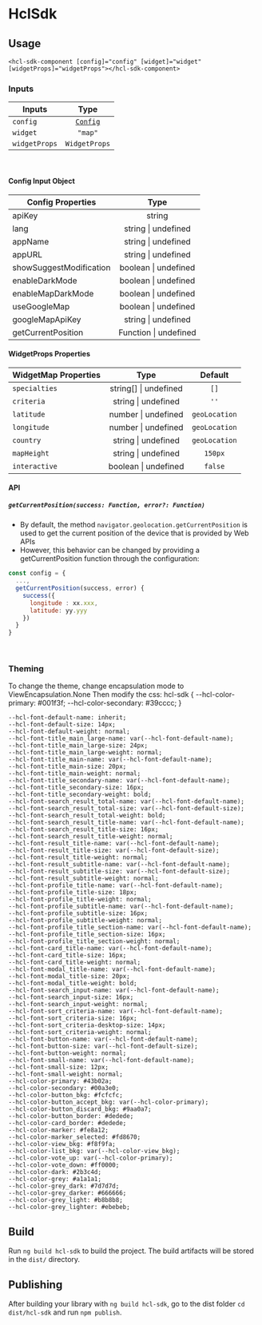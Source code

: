 # HclSdk

## Usage

```
<hcl-sdk-component [config]="config" [widget]="widget" [widgetProps]="widgetProps"></hcl-sdk-component>
```

### Inputs

| Inputs         | Type           |
| ------------- |:-------------:|
| `config`        | [`Config`](#config-input-object) |
| `widget`        | `"map"` |
| `widgetProps`   | `WidgetProps` |


<br />

#### Config Input Object

| Config Properties         | Type           |
| ------------------------- |:-------------:|
| apiKey                    | string |
| lang                      | string \| undefined |
| appName                   | string \| undefined |
| appURL                    | string \| undefined |
| showSuggestModification   | boolean \| undefined |
| enableDarkMode   | boolean \| undefined |
| enableMapDarkMode   | boolean \| undefined |
| useGoogleMap              | boolean \| undefined |
| googleMapApiKey           | string \| undefined |
| getCurrentPosition |  Function \| undefined |

#### WidgetProps Properties

| WidgetMap Properties      | Type                  | Default |
| ------------------------- |:-------------:        |:--------:|
| `specialties`             | string[]  \| undefined |  `[]`
| `criteria`                | string  \| undefined  |   `''` 
| `latitude`                | number  \| undefined  |   `geoLocation`
| `longitude`               | number  \| undefined  |   `geoLocation`
| `country`                 | string  \| undefined  |   `geoLocation`
| `mapHeight`               | string  \| undefined  |   `150px`
| `interactive`             | boolean \| undefined  |   `false`


#### API

##### `getCurrentPosition(success: Function, error?: Function)`
- By default, the method `navigator.geolocation.getCurrentPosition` is used to get the current position of the device that is provided by Web APIs
- However, this behavior can be changed by providing a getCurrentPosition function through the configuration:
```js
const config = {
  ...,
  getCurrentPosition(success, error) { 
    success({ 
      longitude : xx.xxx, 
      latitude: yy.yyy 
    })
  } 
}
```

<br />

### Theming

To change the theme, change encapsulation mode to ViewEncapsulation.None
Then modify the css:
hcl-sdk {
  --hcl-color-primary: #001f3f;
  --hcl-color-secondary: #39cccc;
}


```
--hcl-font-default-name: inherit;
--hcl-font-default-size: 14px;
--hcl-font-default-weight: normal;
--hcl-font-title_main_large-name: var(--hcl-font-default-name);
--hcl-font-title_main_large-size: 24px;
--hcl-font-title_main_large-weight: normal;
--hcl-font-title_main-name: var(--hcl-font-default-name);
--hcl-font-title_main-size: 20px;
--hcl-font-title_main-weight: normal;
--hcl-font-title_secondary-name: var(--hcl-font-default-name);
--hcl-font-title_secondary-size: 16px;
--hcl-font-title_secondary-weight: bold;
--hcl-font-search_result_total-name: var(--hcl-font-default-name);
--hcl-font-search_result_total-size: var(--hcl-font-default-size);
--hcl-font-search_result_total-weight: bold;
--hcl-font-search_result_title-name: var(--hcl-font-default-name);
--hcl-font-search_result_title-size: 16px;
--hcl-font-search_result_title-weight: normal;
--hcl-font-result_title-name: var(--hcl-font-default-name);
--hcl-font-result_title-size: var(--hcl-font-default-size);
--hcl-font-result_title-weight: normal;
--hcl-font-result_subtitle-name: var(--hcl-font-default-name);
--hcl-font-result_subtitle-size: var(--hcl-font-default-size);
--hcl-font-result_subtitle-weight: normal;
--hcl-font-profile_title-name: var(--hcl-font-default-name);
--hcl-font-profile_title-size: 18px;
--hcl-font-profile_title-weight: normal;
--hcl-font-profile_subtitle-name: var(--hcl-font-default-name);
--hcl-font-profile_subtitle-size: 16px;
--hcl-font-profile_subtitle-weight: normal;
--hcl-font-profile_title_section-name: var(--hcl-font-default-name);
--hcl-font-profile_title_section-size: 16px;
--hcl-font-profile_title_section-weight: normal;
--hcl-font-card_title-name: var(--hcl-font-default-name);
--hcl-font-card_title-size: 16px;
--hcl-font-card_title-weight: normal;
--hcl-font-modal_title-name: var(--hcl-font-default-name);
--hcl-font-modal_title-size: 20px;
--hcl-font-modal_title-weight: bold;
--hcl-font-search_input-name: var(--hcl-font-default-name);
--hcl-font-search_input-size: 16px;
--hcl-font-search_input-weight: normal;
--hcl-font-sort_criteria-name: var(--hcl-font-default-name);
--hcl-font-sort_criteria-size: 16px;
--hcl-font-sort_criteria-desktop-size: 14px;
--hcl-font-sort_criteria-weight: normal;
--hcl-font-button-name: var(--hcl-font-default-name);
--hcl-font-button-size: var(--hcl-font-default-size);
--hcl-font-button-weight: normal;
--hcl-font-small-name: var(--hcl-font-default-name);
--hcl-font-small-size: 12px;
--hcl-font-small-weight: normal;
--hcl-color-primary: #43b02a;
--hcl-color-secondary: #00a3e0;
--hcl-color-button_bkg: #fcfcfc;
--hcl-color-button_accept_bkg: var(--hcl-color-primary);
--hcl-color-button_discard_bkg: #9aa0a7;
--hcl-color-button_border: #dedede;
--hcl-color-card_border: #dedede;
--hcl-color-marker: #fe8a12;
--hcl-color-marker_selected: #fd8670;
--hcl-color-view_bkg: #f8f9fa;
--hcl-color-list_bkg: var(--hcl-color-view_bkg);
--hcl-color-vote_up: var(--hcl-color-primary);
--hcl-color-vote_down: #ff0000;
--hcl-color-dark: #2b3c4d;
--hcl-color-grey: #a1a1a1;
--hcl-color-grey_dark: #7d7d7d;
--hcl-color-grey_darker: #666666;
--hcl-color-grey_light: #b8b8b8;
--hcl-color-grey_lighter: #ebebeb;
```

## Build

Run `ng build hcl-sdk` to build the project. The build artifacts will be stored in the `dist/` directory.

## Publishing

After building your library with `ng build hcl-sdk`, go to the dist folder `cd dist/hcl-sdk` and run `npm publish`.
